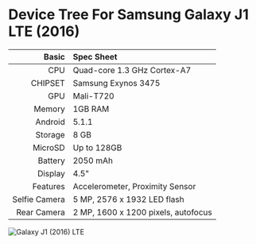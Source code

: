 
Device Tree For Samsung Galaxy J1 LTE (2016)
============================================

Basic   | Spec Sheet
-------:|:-------------------------
CPU     | Quad-core 1.3 GHz Cortex-A7
CHIPSET | Samsung Exynos 3475
GPU     | Mali-T720
Memory  | 1GB RAM
Android | 5.1.1
Storage | 8 GB
MicroSD | Up to 128GB
Battery | 2050 mAh
Display | 4.5"
Features | Accelerometer, Proximity Sensor
Selfie Camera  | 5 MP, 2576 x 1932 LED flash
Rear Camera  | 2 MP, 1600 x 1200 pixels, autofocus

![Galaxy J1 (2016) LTE](https://www.germanos.gr/images/type1/20330044/20330044_ktsamsunggalaxyj12016blacka_medium.png "Galaxy J1 (2016) LTE")
